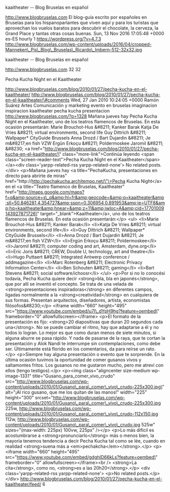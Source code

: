 kaaitheater -- Blog Bruselas en español

http://www.blogbruselas.com El blog-guía escrito por españoles en
Bruselas para los hispanoparlantes que viven aquí y para los turistas
que aprovechan los vuelos baratos para descubrir el chocolate, la
cerveza, la Grand Place y tantas otras cosas buenas. Sun, 13 Nov 2016
17:05:48 +0000 es-ES hourly 1 https://wordpress.org/?v=4.7.3
http://www.blogbruselas.com/wp-content/uploads/2016/04/cropped-Manneken\_Pis\_Blog\_Bruselas\_Ricardo\_Imbern-512-32x32.jpg

kaaitheater -- Blog Bruselas en español

http://www.blogbruselas.com 32 32

Pecha Kucha Night en el Kaaitheater

http://www.blogbruselas.com/blog/2010/01/27/pecha-kucha-en-el-kaaitheater/
http://www.blogbruselas.com/blog/2010/01/27/pecha-kucha-en-el-kaaitheater/\#comments
Wed, 27 Jan 2010 10:24:05 +0000 Ramón Suárez Artes Comunicación y
marketing evento en bruselas imaginacion inspiracion kaaitheater pecha
kucha presentacion http://www.blogbruselas.com/?p=1328 Mañana jueves hay
Pecha Kucha Night en el Kaaitheater, uno de los teatros flamencos de
Bruselas. En esta ocasión presentarán: Marie Brouchot-Hus &\#8211;
Kanker Barak Katja De Vries &\#8211; virtual environments, second life
Guy Dittrich &\#8211; Wallpaper\* CityGuide Brussels Anna Drozd / Bart
Dujardin &\#8211; Je m&\#8217;en fish VZW Ergün Erkoçu &\#8211;
Poldermoskee Jaromil &\#8211; &\#8230; \<a
href=\"http://www.blogbruselas.com/blog/2010/01/27/pecha-kucha-en-el-kaaitheater/\"
class=\"more-link\"\>Continúa leyendo \<span
class=\"screen-reader-text\"\>Pecha Kucha Night en el
Kaaitheater\</span\>\</a\>\<div class=\'yarpp-related-rss
yarpp-related-none\'\> No related posts. \</div\> \<p\>Mañana jueves hay
\<a title=\"PechaKucha, presentaciones en directo para abrirte de
miras\" href=\"http://http://pechakucha.architempo.net/\"\>Pecha Kucha
Night\</a\> en el \<a title=\"Teatro flamenco de Bruselas, Kaaitheater\"
href=\"http://maps.google.com/maps?f=q&amp;source=s\_q&amp;hl=fr&amp;geocode=&amp;q=kaaitheater&amp;sll=50.846281,4.354727&amp;sspn=0.306954,0.891953&amp;ie=UTF8&amp;hq=kaaitheater&amp;hnear=&amp;z=11&amp;iwloc=A&amp;cid=17701009143927871726\"
target=\"\_blank\"\>Kaaitheater\</a\>, uno de los teatros flamencos de
Bruselas. En esta ocasión presentarán:\</p\> \<ul\> \<li\>Marie
Brouchot-Hus &\#8211; Kanker Barak\</li\> \<li\>Katja De Vries &\#8211;
virtual environments, second life\</li\> \<li\>Guy Dittrich &\#8211;
Wallpaper\* CityGuide Brussels\</li\> \<li\>Anna Drozd / Bart Dujardin
&\#8211; Je m&\#8217;en fish VZW\</li\> \<li\>Ergün Erkoçu &\#8211;
Poldermoskee\</li\> \<li\>Jaromil &\#8211; computer coding and art,
Amsterdam, dyne.org\</li\> \<li\>Eric Joris &\#8211; CREW, Double U,
technology, art and theatre\</li\> \<li\>Hugo Puttaert &\#8211;
Integrated Antwerp conference / addmagazine\</li\> \<li\>Marc Rotenberg
&\#8211; Electronic Privacy Information Center\</li\> \<li\>Ben Schouten
&\#8211; gaming\</li\> \<li\>Bart Stevens &\#8211; social
software/ichoosr\</li\> \</ul\> \<p\>Por si no lo conocési todavía,
Pecha Kucha quiere decir \<strong\>bla, bla en japonés\</strong\>, que
por allí se inventó el concepto. Se trata de una velada de
\<strong\>presentaciones inspiradoras\</strong\> en diferentes campos,
ligadas normalmente a la \<strong\>creatividad\</strong\> en cualquiera
de sus formas. Presentan arquitectos, diseñadores, artista, economistas
filósofos&\#8230;\</p\> \<iframe width=\"660\" height=\"495\"
src=\"https://www.youtube.com/embed/u7I\_dYpH9hg?feature=oembed\"
frameborder=\"0\" allowfullscreen\>\</iframe\> \<p\>El formato de la
presentación es fijo: \<strong\>20 diapositivas que duran 20 segundos
cada una\</strong\>. No se puede cambiar el ritmo, hay que adaptarse a
él y no todos lo logran. Lo mejor es que como duran menos de siete
minutos, si alguna aburre se pasa rápido. Y nada de pasarse de la raya,
que te cortan la presentación y Alok Nandi te interrumpe sin
contemplaciones, como debe ser. Últimamente está florido en los
comentarios, da para reírse un rato.\</p\> \<p\>Siempre hay alguna
presentación o evento que te sorprende. En la última ocasión tuvimos la
oportunidad de comer gusanos vivos y saltamontes fritos. Los gusanos no
me gustaron mucho, pero me atreví con ellos (tengo testigos).\</p\>
\<p\>\<img class=\"aligncenter size-medium wp-image-1331\"
title=\"Gusano\_para\_comer\_vivo\_crudo\"
src=\"http://www.blogbruselas.com/wp-content/uploads/2010/01/Gusano\_para\_comer\_vivo\_crudo-225x300.jpg\"
alt=\"¡Al rico gusano, que me los quitan de las manos!\" width=\"225\"
height=\"300\"
srcset=\"http://www.blogbruselas.com/wp-content/uploads/2010/01/Gusano\_para\_comer\_vivo\_crudo-225x300.jpg
225w,
http://www.blogbruselas.com/wp-content/uploads/2010/01/Gusano\_para\_comer\_vivo\_crudo-112x150.jpg
112w,
http://www.blogbruselas.com/wp-content/uploads/2010/01/Gusano\_para\_comer\_vivo\_crudo.jpg
525w\" sizes=\"(max-width: 225px) 100vw, 225px\" /\>\</p\> \<p\>Lo más
difícil es acostumbrarse a \<strong\>pronunciarlo\</strong\> más o menos
bien, la mayoría tenemos tendencia a decir Pecha Kucha tal como se lée,
cuando en realidad \<strong\>suena más a
\<em\>pechakcha\</em\>\</strong\>.\</p\> \<p\>\<iframe width=\"660\"
height=\"495\"
src=\"https://www.youtube.com/embed/gdghID66kLs?feature=oembed\"
frameborder=\"0\" allowfullscreen\>\</iframe\>\<br /\> \<strong\>La
cita\</strong\>, como no, \<strong\>es a las 20h20\</strong\>.\</p\>
\<div class=\'yarpp-related-rss yarpp-related-none\'\> \<p\>No related
posts.\</p\> \</div\>
http://www.blogbruselas.com/blog/2010/01/27/pecha-kucha-en-el-kaaitheater/feed/
6
